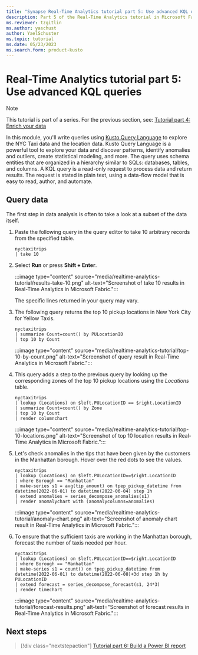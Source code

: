 ```yaml
---
title: "Synapse Real-Time Analytics tutorial part 5: Use advanced KQL queries"
description: Part 5 of the Real-Time Analytics tutorial in Microsoft Fabric
ms.reviewer: tzgitlin
ms.author: yaschust
author: YaelSchuster
ms.topic: tutorial
ms.date: 05/23/2023
ms.search.form: product-kusto
---
```

# Real-Time Analytics tutorial part 5: Use advanced KQL queries

> [!NOTE]
> This tutorial is part of a series. For the previous section, see:   [Tutorial part 4: Enrich your data](tutorial-4-enrich-data.md)

In this module, you'll write queries using [Kusto Query Language](/azure/data-explorer/kusto/query/) to explore the NYC Taxi data and the location data. Kusto Query Language is a powerful tool to explore your data and discover patterns, identify anomalies and outliers, create statistical modeling, and more. The query uses schema entities that are organized in a hierarchy similar to SQLs: databases, tables, and columns. A KQL query is a read-only request to process data and return results. The request is stated in plain text, using a data-flow model that is easy to read, author, and automate. 
## Query data

The first step in data analysis is often to take a look at a subset of the data itself.

1. Paste the following query in the query editor to take 10 arbitrary records from the specified table.

    ```kusto
    nyctaxitrips
    | take 10
    ```

1. Select **Run** or press **Shift + Enter**.

    :::image type="content" source="media/realtime-analytics-tutorial/results-take-10.png" alt-text="Screenshot of take 10 results in Real-Time Analytics in Microsoft Fabric.":::

    The specific lines returned in your query may vary. 

1.  The following query returns the top 10 pickup locations in New York City for Yellow Taxis.

    ```kusto
    nyctaxitrips
    | summarize Count=count() by PULocationID
    | top 10 by Count 
    ```

    :::image type="content" source="media/realtime-analytics-tutorial/top-10-by-count.png" alt-text="Screenshot of query result in Real-Time Analytics in Microsoft Fabric.":::

1. This query adds a step to the previous query by looking up the corresponding zones of the top 10 pickup locations using the *Locations* table.

    ```kusto
    nyctaxitrips
    | lookup (Locations) on $left.PULocationID == $right.LocationID
    | summarize Count=count() by Zone
    | top 10 by Count
    | render columnchart
    ```

    :::image type="content" source="media/realtime-analytics-tutorial/top-10-locations.png" alt-text="Screenshot of top 10 location results in Real-Time Analytics in Microsoft Fabric.":::

1.  Let's check anomalies in the tips that have been given by the customers in the Manhattan borough. Hover over the red dots to see the values.

    ```kusto
    nyctaxitrips
    | lookup (Locations) on $left.PULocationID==$right.LocationID
    | where Borough == "Manhattan"
    | make-series s1 = avg(tip_amount) on tpep_pickup_datetime from datetime(2022-06-01) to datetime(2022-06-04) step 1h
    | extend anomalies = series_decompose_anomalies(s1)
    | render anomalychart with (anomalycolumns=anomalies)
    ```

    :::image type="content" source="media/realtime-analytics-tutorial/anomaly-chart.png" alt-text="Screenshot of anomaly chart result in Real-Time Analytics in Microsoft Fabric.":::

1.  To ensure that the sufficient taxis are working in the Manhattan borough, forecast the number of taxis needed per hour.

    ```kusto
    nyctaxitrips
    | lookup (Locations) on $left.PULocationID==$right.LocationID
    | where Borough == "Manhattan"
    | make-series s1 = count() on tpep_pickup_datetime from datetime(2022-06-01) to datetime(2022-06-08)+3d step 1h by PULocationID
    | extend forecast = series_decompose_forecast(s1, 24*3)
    | render timechart
    ```
    :::image type="content" source="media/realtime-analytics-tutorial/forecast-results.png" alt-text="Screenshot of forecast results in Real-Time Analytics in Microsoft Fabric.":::

## Next steps

> [!div class="nextstepaction"]
> [Tutorial part 6: Build a Power BI report](tutorial-6-build-report.md)